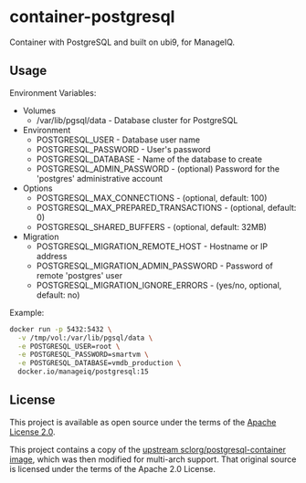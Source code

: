 # container-postgresql

Container with PostgreSQL and built on ubi9, for ManageIQ.

## Usage

Environment Variables:

* Volumes
  * /var/lib/pgsql/data - Database cluster for PostgreSQL
* Environment
  * POSTGRESQL_USER           - Database user name
  * POSTGRESQL_PASSWORD       - User's password
  * POSTGRESQL_DATABASE       - Name of the database to create
  * POSTGRESQL_ADMIN_PASSWORD - (optional) Password for the 'postgres' administrative account
* Options
  * POSTGRESQL_MAX_CONNECTIONS           - (optional, default: 100)
  * POSTGRESQL_MAX_PREPARED_TRANSACTIONS - (optional, default: 0)
  * POSTGRESQL_SHARED_BUFFERS            - (optional, default: 32MB)
* Migration
  * POSTGRESQL_MIGRATION_REMOTE_HOST    - Hostname or IP address
  * POSTGRESQL_MIGRATION_ADMIN_PASSWORD - Password of remote 'postgres' user
  * POSTGRESQL_MIGRATION_IGNORE_ERRORS  - (yes/no, optional, default: no)

Example:

```sh
docker run -p 5432:5432 \
  -v /tmp/vol:/var/lib/pgsql/data \
  -e POSTGRESQL_USER=root \
  -e POSTGRESQL_PASSWORD=smartvm \
  -e POSTGRESQL_DATABASE=vmdb_production \
  docker.io/manageiq/postgresql:15
```

## License

This project is available as open source under the terms of the [Apache License 2.0](http://www.apache.org/licenses/LICENSE-2.0).

This project contains a copy of the [upstream sclorg/postgresql-container image](https://github.com/sclorg/postgresql-container/blob/261c358cc3c6baa2884270fe695024ae8cd90f8d/15/Dockerfile.rhel8),
which was then modified for multi-arch support. That original source is licensed under the terms of the Apache 2.0 License.
